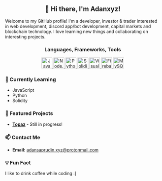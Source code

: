 <h2 align="center"> 👋 Hi there, I'm Adanxyz! </h2>
Welcome to my GitHub profile! I'm a developer, investor & trader interested in web development, discord app/bot development, capital markets and blockchain technology. I love learning new things and collaborating on interesting projects.

<h3 align="center"> Languages, Frameworks, Tools </h3>

<div align="center">
  <a href="https://developer.mozilla.org/en-US/docs/Web/JavaScript">
    <img width="35" src="https://raw.githubusercontent.com/marwin1991/profile-technology-icons/refs/heads/main/icons/javascript.png" alt="JavaScript" title="JavaScript"/>
  </a>
  <a href="https://nodejs.org/">
    <img width="35" src="https://raw.githubusercontent.com/marwin1991/profile-technology-icons/refs/heads/main/icons/node_js.png" alt="Node.js" title="Node.js"/>
  </a>
  <a href="https://www.python.org/">
    <img width="35" src="https://raw.githubusercontent.com/marwin1991/profile-technology-icons/refs/heads/main/icons/python.png" alt="Python" title="Python"/>
  </a>
  <a href="https://docs.soliditylang.org/">
    <img width="35" src="https://raw.githubusercontent.com/marwin1991/profile-technology-icons/refs/heads/main/icons/solidity.png" alt="Solidity" title="Solidity"/>
  </a>
  <a href="https://code.visualstudio.com/">
    <img width="35" src="https://raw.githubusercontent.com/marwin1991/profile-technology-icons/refs/heads/main/icons/visual_studio_code.png" alt="Visual Studio Code" title="Visual Studio Code"/>
  </a>
  <a href="https://firebase.google.com/">
    <img width="35" src="https://raw.githubusercontent.com/marwin1991/profile-technology-icons/refs/heads/main/icons/firebase.png" alt="Firebase" title="Firebase"/>
  </a>
  <a href="https://www.mysql.com/">
    <img width="35" src="https://raw.githubusercontent.com/marwin1991/profile-technology-icons/refs/heads/main/icons/mysql.png" alt="MySQL" title="MySQL"/>
  </a>
</div>

### 🌱 Currently Learning
- JavaScript
- Python
- Solidity

### 📂 Featured Projects
- **[Topaz](https://github.com/Adan-xyz/Topaz)** - Still in progress!

### 📫 Contact Me
- **Email:** adansaprudin.xyz@protonmail.com

### 💡 Fun Fact
I like to drink coffee while coding :]

